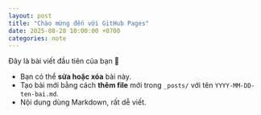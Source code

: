```yaml
---
layout: post
title: "Chào mừng đến với GitHub Pages"
date: 2025-08-28 10:00:00 +0700
categories: note
---
```


Đây là bài viết đầu tiên của bạn 🎉

- Bạn có thể **sửa hoặc xóa** bài này.
- Tạo bài mới bằng cách **thêm file** mới trong `_posts/` với tên `YYYY-MM-DD-ten-bai.md`.
- Nội dung dùng Markdown, rất dễ viết.
